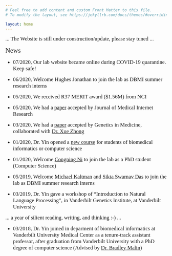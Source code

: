 ```yaml
---
# Feel free to add content and custom Front Matter to this file.
# To modify the layout, see https://jekyllrb.com/docs/themes/#overriding-theme-defaults

layout: home
---
```


<span style="font-family:Papyrus; font-size:1.2em;"> ... The Website is still under construction/update, please stay tuned ... </span>


<span style="font-family:Papyrus; font-size:1.5em;"> News </span>

- <span style="font-family:Papyrus; font-size:1.2em;">07/2020, Our lab website became online during COVID-19 quarantine. Keep safe!</span>


- <span style="font-family:Papyrus; font-size:1.2em;">06/2020, Welcome Hughes Jonathan to join the lab as DBMI summer research interns</span>

- <span style="font-family:Papyrus; font-size:1.2em;">05/2020, We received R37 MERIT award ($1.56M) from NCI</span>

- <span style="font-family:Papyrus; font-size:1.2em;">05/2020, We had a [paper](https://www.jmir.org/2020/6/e13745/) accepted by Journal of Medical Internet Research</span>

- <span style="font-family:Papyrus; font-size:1.2em;">03/2020, We had a [paper](https://www.nature.com/articles/s41436-020-0786-5) accepted by Genetics in Medicine, collaborated with [Dr. Xue Zhong](https://medicine.vumc.org/person/xue-zhong-phd-ms)</span>

- <span style="font-family:Papyrus; font-size:1.2em;">01/2020, Dr. Yin opened a [new course](/teaching/) for students of biomedical informatics or computer science</span>

- <span style="font-family:Papyrus; font-size:1.2em;">01/2020, Welcome [Congning Ni](/team/) to join the lab as a PhD student (Computer Science)</span>
 
- <span style="font-family:Papyrus; font-size:1.2em;">05/2019, Welcome [Michael Kaltman](https://www.linkedin.com/in/michaelskaltman/) and [Sikta Swarnav Das](https://www.linkedin.com/in/sikta-das-4925b4159/) to join the lab as DBMI summer research interns</span>


- <span style="font-family:Papyrus; font-size:1.2em;">03/2019, Dr. Yin gave a workshop of “Introduction to Natural Language Processing”, in Vanderbilt Genetics Institute, at Vanderbilt University</span>

<span style="font-family:Papyrus; font-size:1.2em; text-align:center"> ... a  year of silient reading, writing, and thinking :-) ...</span>

- <span style="font-family:Papyrus; font-size:1.2em;">03/2018, Dr. Yin joined in deparment of biomedical informatics at Vanderbilt University Medical Center as a tenure-track assistant professor, after graduation from Vanderbilt University with a PhD degree of computer science (Advised by [Dr. Bradley Malin](https://www.vumc.org/dbmi/person/bradley-malin-phd-facmi))</span>